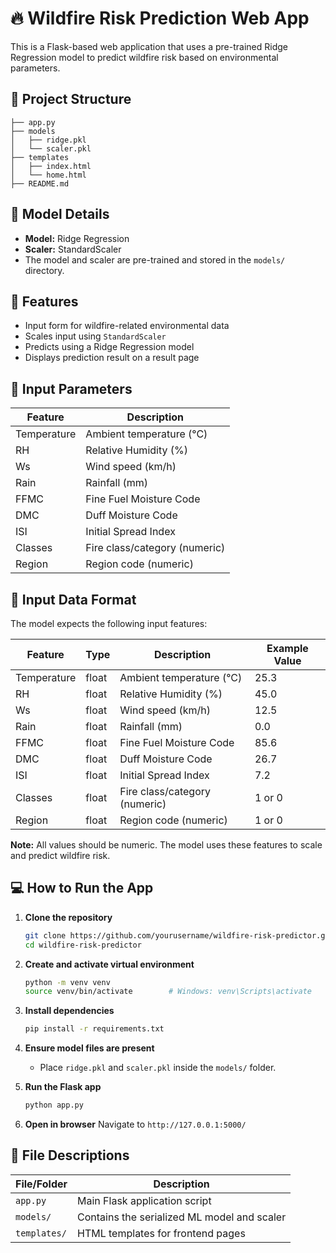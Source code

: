 # 🔥 Wildfire Risk Prediction Web App

This is a Flask-based web application that uses a pre-trained Ridge Regression model to predict wildfire risk based on environmental parameters.

## 📁 Project Structure

```
├── app.py
├── models
│   ├── ridge.pkl
│   └── scaler.pkl
├── templates
│   ├── index.html
│   └── home.html
├── README.md
```

## 🧠 Model Details

- **Model:** Ridge Regression
- **Scaler:** StandardScaler
- The model and scaler are pre-trained and stored in the `models/` directory.

## 📌 Features

- Input form for wildfire-related environmental data
- Scales input using `StandardScaler`
- Predicts using a Ridge Regression model
- Displays prediction result on a result page

## 🔢 Input Parameters

| Feature     | Description                       |
|-------------|-----------------------------------|
| Temperature | Ambient temperature (°C)          |
| RH          | Relative Humidity (%)             |
| Ws          | Wind speed (km/h)                 |
| Rain        | Rainfall (mm)                     |
| FFMC        | Fine Fuel Moisture Code           |
| DMC         | Duff Moisture Code                |
| ISI         | Initial Spread Index              |
| Classes     | Fire class/category (numeric)     |
| Region      | Region code (numeric)             |

## 🔢 Input Data Format

The model expects the following input features:

| Feature     | Type    | Description                        | Example Value |
|-------------|---------|------------------------------------|--------------|
| Temperature | float   | Ambient temperature (°C)           | 25.3         |
| RH          | float   | Relative Humidity (%)              | 45.0         |
| Ws          | float   | Wind speed (km/h)                  | 12.5         |
| Rain        | float   | Rainfall (mm)                      | 0.0          |
| FFMC        | float   | Fine Fuel Moisture Code            | 85.6         |
| DMC         | float   | Duff Moisture Code                 | 26.7         |
| ISI         | float   | Initial Spread Index               | 7.2          |
| Classes     | float   | Fire class/category (numeric)      | 1 or 0         |
| Region      | float   | Region code (numeric)              | 1 or 0       |

**Note:** All values should be numeric. The model uses these features to scale and predict wildfire risk.

## 💻 How to Run the App

1. **Clone the repository**
   ```bash
   git clone https://github.com/yourusername/wildfire-risk-predictor.git
   cd wildfire-risk-predictor
   ```

2. **Create and activate virtual environment**

   ```bash
   python -m venv venv
   source venv/bin/activate        # Windows: venv\Scripts\activate
   ```

3. **Install dependencies**

   ```bash
   pip install -r requirements.txt
   ```

4. **Ensure model files are present**

   * Place `ridge.pkl` and `scaler.pkl` inside the `models/` folder.

5. **Run the Flask app**

   ```bash
   python app.py
   ```

6. **Open in browser**
   Navigate to `http://127.0.0.1:5000/`

## 📝 File Descriptions

| File/Folder  | Description                                 |
| ------------ | ------------------------------------------- |
| `app.py`     | Main Flask application script               |
| `models/`    | Contains the serialized ML model and scaler |
| `templates/` | HTML templates for frontend pages           |